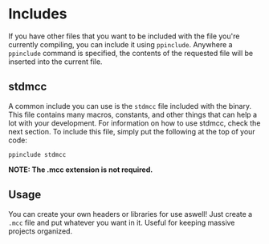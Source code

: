 # Includes
If you have other files that you want to be included with the file you're currently compiling, you can include it using `ppinclude`. Anywhere a `ppinclude` command is specified, the contents of the requested file will be inserted into the current file.

## stdmcc
A common include you can use is the `stdmcc` file included with the binary. This file contains many macros, constants, and other things that can help a lot with your development. For information on how to use stdmcc, check the next section. To include this file, simply put the following at the top of your code:
```
ppinclude stdmcc
```

**NOTE: The .mcc extension is not required.**

## Usage
You can create your own headers or libraries for use aswell! Just create a `.mcc` file and put whatever you want in it. Useful for keeping massive projects organized.
